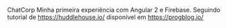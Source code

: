 ChatCorp
Minha primeira experiência com Angular 2 e Firebase.
Seguindo tutorial de https://huddlehouse.io/ disponível em https://progblog.io/
